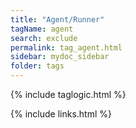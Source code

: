 ```yaml
---
title: "Agent/Runner"
tagName: agent
search: exclude
permalink: tag_agent.html
sidebar: mydoc_sidebar
folder: tags
---
```

{% include taglogic.html %}

{% include links.html %}
